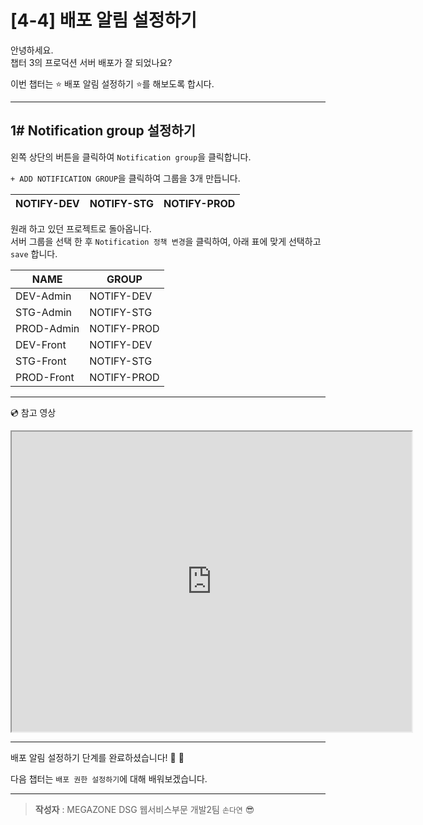 # [4-4] 배포 알림 설정하기

안녕하세요.             
챕터 3의 프로덕션 서버 배포가 잘 되었나요?

이번 챕터는 :star: 배포 알림 설정하기 :star:를 해보도록 합시다.

---

## 1# Notification group 설정하기

왼쪽 상단의 버튼을 클릭하여 `Notification group`을 클릭합니다.

`+ ADD NOTIFICATION GROUP`을 클릭하여 그룹을 3개 만듭니다.

NOTIFY-DEV | NOTIFY-STG | NOTIFY-PROD
--- | --- | ---


원래 하고 있던 프로젝트로 돌아옵니다.             
서버 그룹을 선택 한 후 `Notification 정책 변경`을 클릭하여, 아래 표에 맞게 선택하고 `save` 합니다.

NAME | GROUP
--- | ---
DEV-Admin | NOTIFY-DEV
STG-Admin | NOTIFY-STG
PROD-Admin | NOTIFY-PROD
DEV-Front | NOTIFY-DEV
STG-Front | NOTIFY-STG
PROD-Front | NOTIFY-PROD

---
:cd: 참고 영상

<iframe src="https://drive.google.com/file/d/16yfqZ_12aXIultN7n8str9yCKCY7Fhcm/preview" width="640" height="480"></iframe>

---

배포 알림 설정하기 단계를 완료하셨습니다! :clap: :clap:

다음 챕터는 `배포 권한 설정하기`에 대해 배워보겠습니다.

---

> **작성자** : MEGAZONE DSG 웹서비스부문 개발2팀 `손다연` :sunglasses:
